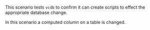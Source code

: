 This scenario tests `vcdb` to confirm it can create scripts to effect the appropriate database change.

In this scenario a computed column on a table is changed.